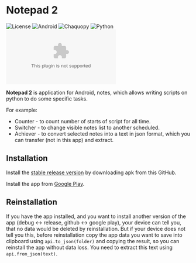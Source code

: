 # Notepad 2
![License](https://img.shields.io/github/license/Matvey24/Notepad_2)
![Android](https://img.shields.io/badge/android-5.0%2B-blue)
![Chaquopy](https://img.shields.io/badge/Chaquopy-12.0.0-blue)
![Python](https://img.shields.io/badge/python-3.8-blue)
![APK_SIZE](https://img.shields.io/github/size/Matvey24/Notepad_2/app/release/app-release.apk?label=APK-release)

**Notepad 2** is application for Android, notes, which allows writing scripts on python to do some specific tasks.

For example:
* Counter - to count number of starts of script for all time.
* Switcher - to change visible notes list to another scheduled.
* Achiever - to convert selected notes into a text in json format,
  which you can transfer (not in this app) and extract.

## Installation
Install the [stable release version](https://github.com/Matvey24/Notepad_2/raw/master/app/release/app-release.apk) by downloading apk from this GitHub.

Install the app from [Google Play](https://play.google.com/store/apps/details?id=com.matvey.perelman.notepad2).

## Reinstallation
If you have the app installed, and you want to install another version of the app (debug <-> release, github <-> google play), your device can tell you, that no data would be deleted by reinstallation.
But if your device does not tell you this, before reinstallation copy the app data you want to save into clipboard using `api.to_json(folder)` and copying the result, so you can reinstall the app without data loss. You need to extract this text using `api.from_json(text)`.
